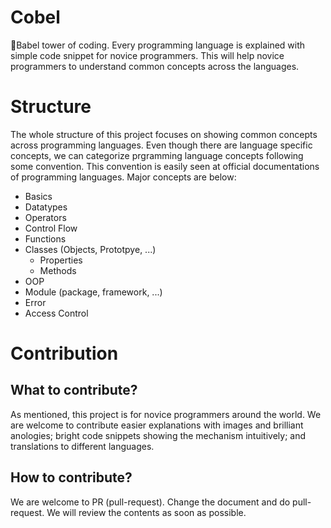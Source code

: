 # Cobel

🗼Babel tower of coding. Every programming language is explained with simple code snippet for novice programmers. This will help novice programmers to understand common concepts across the languages.


# Structure

The whole structure of this project focuses on showing common concepts across programming languages. Even though there are language specific concepts, we can categorize prgramming language concepts following some convention. This convention is easily seen at official documentations of programming languages. Major concepts are below:

- Basics
- Datatypes
- Operators
- Control Flow
- Functions
- Classes (Objects, Prototpye, ...)
  - Properties
  - Methods
- OOP
- Module (package, framework, ...)
- Error
- Access Control

# Contribution

## What to contribute?
As mentioned, this project is for novice programmers around the world. We are welcome to contribute easier explanations with images and brilliant anologies; bright code snippets showing the mechanism intuitively; and translations to different languages.

## How to contribute?
We are welcome to PR (pull-request). Change the document and do pull-request. We will review the contents as soon as possible.